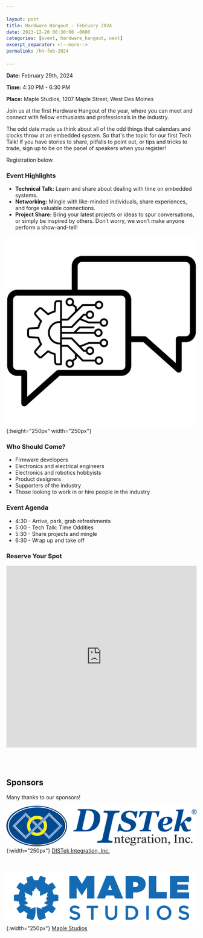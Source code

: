 ```yaml
---

layout: post
title: Hardware Hangout - February 2024
date: 2023-12-20 00:30:00 -0600
categories: [event, hardware_hangout, next]
excerpt_separator: <!--more-->
permalink: /hh-feb-2024

---
```


**Date:**  February 29th, 2024

**Time:**  4:30 PM - 6:30 PM

**Place:** Maple Studios, 1207 Maple Street, West Des Moines

Join us at the first Hardware Hangout of the year, where you can meet and connect with fellow enthusiasts and professionals in the industry.

The odd date made us think about all of the odd things that calendars and clocks throw at an embedded system. So that's the topic for our first Tech Talk! If you have stories to share, pitfalls to point out, or tips and tricks to trade, sign up to be on the panel of speakers when you register! 

Registration below.

<!--more-->

### Event Highlights

- **Technical Talk:** Learn and share about dealing with time on embedded systems.
- **Networking:** Mingle with like-minded individuals, share experiences, and forge valuable connections.
- **Project Share:** Bring your latest projects or ideas to spur conversations, or simply be inspired by others. Don’t worry, we won’t make anyone perform a show-and-tell!

![Icon](/assets/images/icon_hardware_hangout.png){:height="250px" width="250px"}

### Who Should Come?

- Firmware developers
- Electronics and electrical engineers
- Electronics and robotics hobbyists
- Product designers
- Supporters of the industry
- Those looking to work in or hire people in the industry

### Event Agenda

- 4:30 - Arrive, park, grab refreshments
- 5:00 - Tech Talk: Time Oddities
- 5:30 - Share projects and mingle
- 6:30 - Wrap up and take off

### Reserve Your Spot

<iframe width="640px" height="480px" src="https://forms.office.com/Pages/ResponsePage.aspx?id=TC-pVBN1lUyrG48XT6bHMM1ikcqVEqBFvBT6xFFlvOVUM0YzNVVDT1dHM1JWNDhTSkFTUU1WREQxVi4u&embed=true" frameborder="0" marginwidth="0" marginheight="0" style="border: none; max-width:100%; max-height:100vh" allowfullscreen webkitallowfullscreen mozallowfullscreen msallowfullscreen> </iframe>

<br /><br />

## Sponsors

Many thanks to our sponsors!

![DISTek Logo](/assets/images/DISTek_Logo.png){:width="250px"}
[DISTek Integration, Inc.](https://distek.com/)

<br /><br />
![Maple Studios Logo](/assets/images/maple_studios_logo.png){:width="250px"}
[Maple Studios](https://www.maplestudios.com/)